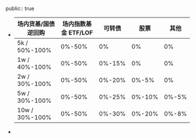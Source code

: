 public:: true

- |场内货基/国债逆回购|场内指数基金 ETF/LOF|可转债|股票|其他|
  |--|--|--|--|--|
  |5k  / 50%-100%|0%-50%|0%|0%|0%|
  |1w / 40%-100%|0%-50%|0%-15%|0%|0%|
  |2w / 30%-100%|0%-50%|0%-20%|0%-5%|0%|
  |5w / 30%-100%|0%-50%|0%-25%|0%-10%|0%-5%|
  |10w / 30%-100%|0%-50%|0%-30%|0%-20%|0%-8%|
-
